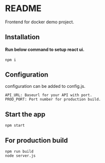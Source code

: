 # README

Frontend for docker demo project.

## Installation

#### Run below command to setup react ui.

```
npm i
```


## Configuration
configuration can be added to config.js.
```
API_URL: Baseurl for your API with port.
PROD_PORT: Port number for production build.
```

## Start the app
```
npm start
```

## For production build
```
npm run build
node server.js
```
